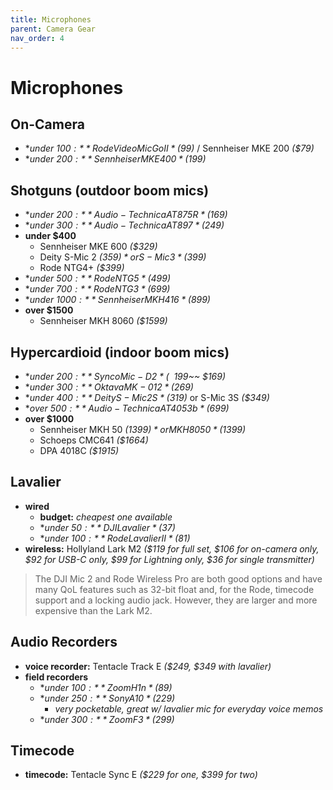 ```yaml
---
title: Microphones
parent: Camera Gear
nav_order: 4
---
```

# Microphones

## On-Camera

- **under $100:** Rode VideoMic Go II *($99)* / Sennheiser MKE 200 *($79)*
- **under $200:** Sennheiser MKE 400 *($199)*

## Shotguns (outdoor boom mics)

- **under $200:** Audio-Technica AT875R *($169)*
- **under $300:** Audio-Technica AT897 *($249)*
- **under $400** 
	- Sennheiser MKE 600 *($329)* 
	- Deity S-Mic 2 *($359)* or S-Mic 3 *($399)*
	- Rode NTG4+ *($399)*
- **under $500:** Rode NTG5 *($499)*
- **under $700:** Rode NTG3 *($699)*
- **under $1000:** Sennheiser MKH 416 *($899)*
- **over $1500** 
	- Sennheiser MKH 8060 *($1599)*

## Hypercardioid (indoor boom mics)

- **under $200:** Synco Mic-D2 *(~~$199~~ $169)*
- **under $300:** Oktava MK-012 *($269)*
- **under $400:** Deity S-Mic 2S *($319)* or S-Mic 3S *($349)*
- **over $500:** Audio-Technica AT4053b *($699)*
- **over $1000** 
	- Sennheiser MKH 50 *($1399)* or MKH 8050 *($1399)*
	- Schoeps CMC641 *($1664)*
	- DPA 4018C *($1915)*

## Lavalier

- **wired**
	- **budget:** *cheapest one available*
	- **under $50:** DJI Lavalier *($37)*
	- **under $100:** Rode Lavalier II *($81)*
- **wireless:** Hollyland Lark M2 *($119 for full set, $106 for on-camera only, $92 for USB-C only, $99 for Lightning only, $36 for single transmitter)*

> The DJI Mic 2 and Rode Wireless Pro are both good options and have many QoL features such as 32-bit float and, for the Rode, timecode support and a locking audio jack. However, they are larger and more expensive than the Lark M2.

## Audio Recorders

- **voice recorder:** Tentacle Track E *($249, $349 with lavalier)*
- **field recorders** 
	- **under $100:** Zoom H1n *($89)*
	- **under $250:** Sony A10 *($229)* 
		- *very pocketable, great w/ lavalier mic for everyday voice memos*
	- **under $300:** Zoom F3 *($299)*

## Timecode

- **timecode:** Tentacle Sync E *($229 for one, $399 for two)*
